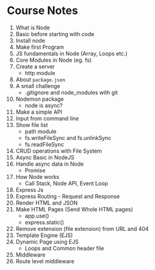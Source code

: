 # Course Notes

1. What is Node
2. Basic before starting with code
3. Install node
4. Make first Program
5. JS fundamentals in Node (Array, Loops etc.)
6. Core Modules in Node (eg. fs)
7. Create a server
   - http module
8. About `package.json`
9. A small challenge
   - .gitignore and node_modules with git
10. Nodemon package
    - node is async?
11. Make a simple API
12. Input from command line
13. Show file list
    - path module
    - fs.writeFileSync and fs.unlinkSync
    - fs.readFileSync
14. CRUD operations with File System
15. Async Basic in NodeJS
16. Handle async data in Node
    - Promise
17. How Node works
    - Call Stack, Node API, Event Loop
18. Express Js
19. Express Routing - Request and Response
20. Render HTML and JSON
21. Make HTML Pages (Send Whole HTML pages)
    - app.use()
    - express.static()
22. Remove extension (file extension) from URL and 404
23. Template Engine (EJS)
24. Dynamic Page using EJS
    - Loops and Common header file
25. Middleware
26. Route level middleware
